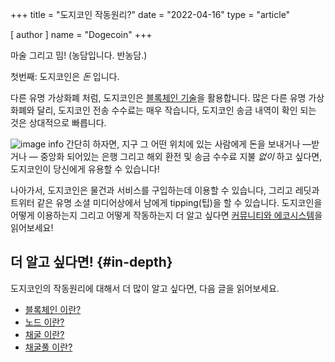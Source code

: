 +++
title = "도지코인 작동원리?"
date = "2022-04-16"
type = "article"

[ author ]
  name = "Dogecoin"
+++
 
마술 그리고 밈! (농담입니다. 반농담.) 

첫번째: 도지코인은 *돈* 입니다.  

다른 유명 가상화폐 처럼, 도지코인은 [블록체인 기술](/dogepedia/articles/what-is-a-blockchain)을 활용합니다. 많은 다른 유명 가상화폐와 달리, 도지코인 전송 수수료는 매우 작습니다, 도지코인 송금 내역이 확인 되는 것은 상대적으로 빠릅니다.

![image info](/assets/images/dogepedia/11.png)
간단히 하자면, 지구 그 어떤 위치에 있는 사람에게 돈을 보내거나 —받거나 — 중앙화 되어있는 은행 그리고 해외 환전 및 송금 수수료 지불 *없이* 하고 싶다면, 도지코인이 당신에게 유용할 수 있습니다! 

나아가서, 도지코인은 물건과 서비스를 구입하는데 이용할 수 있습니다, 그리고 레딧과 트위터 같은 유명 소셜 미디어상에서 남에게 tipping(팁)을 할 수 있습니다. 도지코인을 어떻게 이용하는지 그리고 어떻게 작동하는지 더 알고 싶다면 [커뮤니티와 에코시스템](/dogepedia/#community-and-ecosystem)을 읽어보세요!

## 더 알고 싶다면! {#in-depth}
도지코인의 작동원리에 대해서 더 많이 알고 싶다면, 다음 글을 읽어보세요.

* [블록체인 이란?](/dogepedia/articles/what-is-a-blockchain)
* [노드 이란?](/dogepedia/articles/what-is-a-node)
* [채굴 이란?](/dogepedia/articles/what-is-a-miner)
* [채굴풀 이란?](/dogepedia/articles/what-is-a-mining-pool)